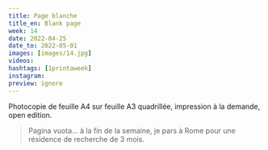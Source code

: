 ```yaml
---
title: Page blanche 
title_en: Blank page
week: 14
date: 2022-04-25
date_to: 2022-05-01
images: [images/14.jpg]
videos: 
hashtags: [1printaweek]
instagram: 
preview: ignore
---
```




Photocopie de feuille A4 sur feuille A3 quadrillée, impression à la demande, open edition.

> Pagina vuota... à la fin de la semaine, je pars à Rome pour une résidence de recherche de 3 mois.


